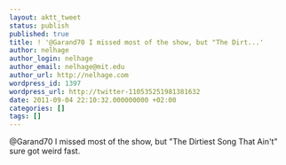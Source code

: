 ```yaml
---
layout: aktt_tweet
status: publish
published: true
title: ! '@Garand70 I missed most of the show, but "The Dirt...'
author: nelhage
author_login: nelhage
author_email: nelhage@mit.edu
author_url: http://nelhage.com
wordpress_id: 1397
wordpress_url: http://twitter-110535251981381632
date: 2011-09-04 22:10:32.000000000 +02:00
categories: []
tags: []
---
```

@Garand70 I missed most of the show, but "The Dirtiest Song That Ain't" sure got weird fast.

